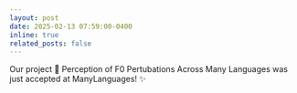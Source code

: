 ```yaml
---
layout: post
date: 2025-02-13 07:59:00-0400
inline: true
related_posts: false
---
```


Our project :gem: Perception of F0 Pertubations Across Many Languages was just accepted at ManyLanguages! :sparkles:
